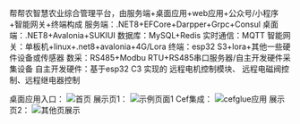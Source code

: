 帮帮农智慧农业综合管理平台，由服务端+桌面应用+web应用+公众号/小程序+智能网关+终端构成
服务端：.NET8+EFCore+Darpper+Grpc+Consul
桌面端：.NET8+Avalonia+SUKIUI
数据库：MySQL+Redis
实时通信：MQTT
智能网关：单板机+linux+.net8+avalonia+4G/Lora
终端：esp32 S3+lora+其他一些硬件设备或传感器
数采：RS485+Modbu RTU+RS485串口服务器/自主开发硬件采集设备
自主开发硬件：基于esp32 C3 实现的 远程电机控制模块、 远程电磁阀控制、远程继电器控制

桌面应用入口：
![首页](https://github.com/user-attachments/assets/820f6c34-c5c5-410e-b0eb-8b897c8e1191)
展示页1：
![示例页面1](https://github.com/user-attachments/assets/c2411610-5973-423f-89ba-e5cf0c768f4c)
Cef集成：
![cefglue应用](https://github.com/user-attachments/assets/9a9ca1c6-6cc3-4468-9d6f-eaf98f89d36f)
展示页2：
![其他页展示](https://github.com/user-attachments/assets/6384e1f3-af84-451a-977f-0a9deb4b8b44)
